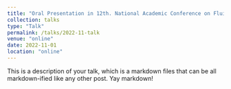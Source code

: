 ```yaml
---
title: "Oral Presentation in 12th. National Academic Conference on Fluid Mechanics"
collection: talks
type: "Talk"
permalink: /talks/2022-11-talk
venue: "online"
date: 2022-11-01
location: "online"
---
```



This is a description of your talk, which is a markdown files that can be all markdown-ified like any other post. Yay markdown!
